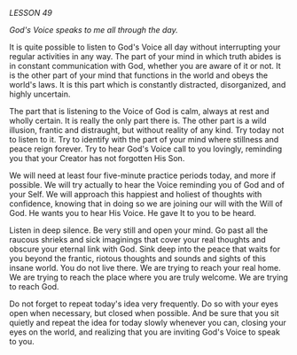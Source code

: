 *LESSON 49*

*God's Voice speaks to me all through the day.*

It is quite possible to listen to God's Voice all day without interrupting your regular activities in any way. The part of your mind in which truth abides is in constant communication with God, whether you are aware of it or not. It is the other part of your mind that functions in the world and obeys the world's laws. It is this part which is constantly distracted, disorganized, and highly uncertain.

The part that is listening to the Voice of God is calm, always at rest and wholly certain. It is really the only part there is. The other part is a wild illusion, frantic and distraught, but without reality of any kind. Try today not to listen to it. Try to identify with the part of your mind where stillness and peace reign forever. Try to hear God's Voice call to you lovingly, reminding you that your Creator has not forgotten His Son.

We will need at least four five-minute practice periods today, and more if possible. We will try actually to hear the Voice reminding you of God and of your Self. We will approach this happiest and holiest of thoughts with confidence, knowing that in doing so we are joining our will with the Will of God. He wants you to hear His Voice. He gave It to you to be heard.

Listen in deep silence. Be very still and open your mind. Go past all the raucous shrieks and sick imaginings that cover your real thoughts and obscure your eternal link with God. Sink deep into the peace that waits for you beyond the frantic, riotous thoughts and sounds and sights of this insane world. You do not live there. We are trying to reach your real home. We are trying to reach the place where you are truly welcome. We are trying to reach God.

Do not forget to repeat today's idea very frequently. Do so with your eyes open when necessary, but closed when possible. And be sure that you sit quietly and repeat the idea for today slowly whenever you can, closing your eyes on the world, and realizing that you are inviting God's Voice to speak to you.